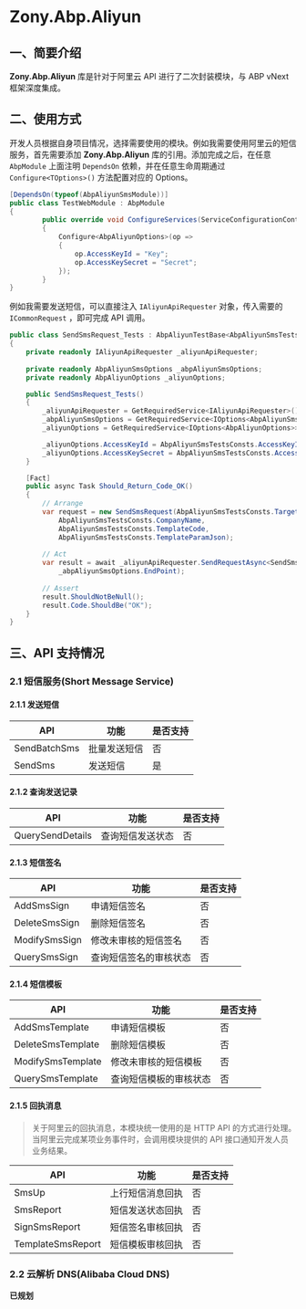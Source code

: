 # Zony.Abp.Aliyun

## 一、简要介绍

**Zony.Abp.Aliyun** 库是针对于阿里云 API 进行了二次封装模块，与 ABP vNext 框架深度集成。

## 二、使用方式

开发人员根据自身项目情况，选择需要使用的模块。例如我需要使用阿里云的短信服务，首先需要添加 **Zony.Abp.Aliyun** 库的引用。添加完成之后，在任意 `AbpModule` 上面注明 `DependsOn` 依赖，并在任意生命周期通过 `Configure<TOptions>()` 方法配置对应的 Options。

```csharp
[DependsOn(typeof(AbpAliyunSmsModule))]
public class TestWebModule : AbpModule
{
        public override void ConfigureServices(ServiceConfigurationContext context)
        {
            Configure<AbpAliyunOptions>(op =>
            {
                op.AccessKeyId = "Key";
                op.AccessKeySecret = "Secret";
            });
        }
}
```

例如我需要发送短信，可以直接注入 `IAliyunApiRequester` 对象，传入需要的 `ICommonRequest` ，即可完成 API 调用。

```csharp
public class SendSmsRequest_Tests : AbpAliyunTestBase<AbpAliyunSmsTestsModule>
{
    private readonly IAliyunApiRequester _aliyunApiRequester;
    
    private readonly AbpAliyunSmsOptions _abpAliyunSmsOptions;
    private readonly AbpAliyunOptions _aliyunOptions;

    public SendSmsRequest_Tests()
    {
        _aliyunApiRequester = GetRequiredService<IAliyunApiRequester>();
        _abpAliyunSmsOptions = GetRequiredService<IOptions<AbpAliyunSmsOptions>>().Value;
        _aliyunOptions = GetRequiredService<IOptions<AbpAliyunOptions>>().Value;

        _aliyunOptions.AccessKeyId = AbpAliyunSmsTestsConsts.AccessKeyId;
        _aliyunOptions.AccessKeySecret = AbpAliyunSmsTestsConsts.AccessKeySecret;
    }

    [Fact]
    public async Task Should_Return_Code_OK()
    {
        // Arrange
        var request = new SendSmsRequest(AbpAliyunSmsTestsConsts.TargetPhoneNumber, 
            AbpAliyunSmsTestsConsts.CompanyName,
            AbpAliyunSmsTestsConsts.TemplateCode, 
            AbpAliyunSmsTestsConsts.TemplateParamJson);
        
        // Act
        var result = await _aliyunApiRequester.SendRequestAsync<SendSmsResponse>(request,
            _abpAliyunSmsOptions.EndPoint);
        
        // Assert
        result.ShouldNotBeNull();
        result.Code.ShouldBe("OK");
    }
}
```

## 三、API 支持情况

### 2.1 短信服务(Short Message Service)

#### 2.1.1 发送短信

| API          | 功能         | 是否支持 |
| ------------ | ------------ | -------- |
| SendBatchSms | 批量发送短信 | 否       |
| SendSms      | 发送短信     | 是       |

#### 2.1.2 查询发送记录

| API              | 功能             | 是否支持 |
| ---------------- | ---------------- | -------- |
| QuerySendDetails | 查询短信发送状态 | 否       |

#### 2.1.3 短信签名

| API           | 功能                   | 是否支持 |
| ------------- | ---------------------- | -------- |
| AddSmsSign    | 申请短信签名           | 否       |
| DeleteSmsSign | 删除短信签名           | 否       |
| ModifySmsSign | 修改未审核的短信签名   | 否       |
| QuerySmsSign  | 查询短信签名的审核状态 | 否       |

#### 2.1.4 短信模板

| API               | 功能                   | 是否支持 |
| ----------------- | ---------------------- | -------- |
| AddSmsTemplate    | 申请短信模板           | 否       |
| DeleteSmsTemplate | 删除短信模板           | 否       |
| ModifySmsTemplate | 修改未审核的短信模板   | 否       |
| QuerySmsTemplate  | 查询短信模板的审核状态 | 否       |

#### 2.1.5 回执消息

> 关于阿里云的回执消息，本模块统一使用的是 HTTP API 的方式进行处理。当阿里云完成某项业务事件时，会调用模块提供的 API 接口通知开发人员业务结果。

| API               | 功能             | 是否支持 |
| ----------------- | ---------------- | -------- |
| SmsUp             | 上行短信消息回执 | 否       |
| SmsReport         | 短信发送状态回执 | 否       |
| SignSmsReport     | 短信签名审核回执 | 否       |
| TemplateSmsReport | 短信模板审核回执 | 否       |

### 2.2 云解析 DNS(Alibaba Cloud DNS)

**已规划**